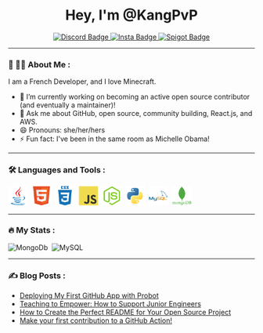 <div id="header" align="center">
  <h1>
    Hey, I'm @KangPvP
  </h1>
  <div id="badges">
    <a href="https://discord.gg/EtxNkW8HSx">
      <img src="https://img.shields.io/badge/KangPvP%231304-gray?logo=discord" alt="Discord Badge"/>
    </a>
    <a href="https://www.instagram.com/kangpvp/">
      <img src="https://img.shields.io/badge/KangPvP-gray?logo=instagram" alt="Insta Badge"/>
    </a>
    <a href="https://www.spigotmc.org/members/kangpvp.1524474/">
      <img src="https://img.shields.io/badge/Spigot-MC-yellow" alt="Spigot Badge"/>
    </a>
  </div>
</div>
<div align="center">
</div>

---

### 👋 👩‍💻 About Me :
I am a French Developer, and I love Minecraft.

- 🌱  I’m currently working on becoming an active open source contributor (and eventually a maintainer)!
- 💬 Ask me about GitHub, open source, community building, React.js, and AWS.
- 😄 Pronouns: she/her/hers
- ⚡ Fun fact: I've been in the same room as Michelle Obama! 

---

### :hammer_and_wrench: Languages and Tools :
<div>
  <img src="https://github.com/devicons/devicon/blob/master/icons/java/java-original.svg" title="Java" alt="JAVA" width="40" height="40"/>&nbsp;
  <img src="https://github.com/devicons/devicon/blob/master/icons/html5/html5-original.svg" title="HTML5" alt="HTML" width="40" height="40"/>&nbsp;
  <img src="https://github.com/devicons/devicon/blob/master/icons/css3/css3-plain-wordmark.svg"  title="CSS3" alt="CSS" width="40" height="40"/>&nbsp;
  <img src="https://github.com/devicons/devicon/blob/master/icons/javascript/javascript-original.svg" title="JavaScript" alt="JavaScript" width="40" height="40"/>&nbsp;
  <img src="https://github.com/devicons/devicon/blob/master/icons/nodejs/nodejs-original.svg" title="NodeJS" alt="NodeJS" width="40" height="40"/>&nbsp;
  <img src="https://github.com/devicons/devicon/blob/master/icons/python/python-original.svg" title="Python" alt="Python" width="40" height="40"/>&nbsp;
  <img src="https://github.com/devicons/devicon/blob/master/icons/mysql/mysql-original-wordmark.svg" title="MySQL"  alt="MySQL" width="40" height="40"/>&nbsp;
  <img src="https://github.com/devicons/devicon/blob/master/icons/mongodb/mongodb-plain-wordmark.svg" title="MongoDb" alt="MongoDb" width="40" height="40"/>&nbsp;
</div>

---

### :fire: My Stats :
<!--[![GitHub Streak](http://github-readme-streak-stats.herokuapp.com?user=KangPvP&theme=darcula&border_radius=5)](https://git.io/streak-stats)-->
<div vertical-align="top">
  <img src="https://github-readme-stats.vercel.app/api?username=KangPvP&layout=compact&theme=darcula&border_radius=5" title="MongoDb" alt="MongoDb"/>&nbsp;
  <img src="https://github-readme-stats.vercel.app/api/top-langs/?username=KangPvP&layout=compact&theme=darcula&border_radius=5&card_width=500" title="MySQL"  alt="MySQL"/>&nbsp;
</div>

---

### :writing_hand: Blog Posts :
<!-- BLOG-POST-LIST:START  https://shields.io/ -->
- [Deploying My First GitHub App with Probot](https://dev.to/github/developing-my-first-github-app-with-probot-3g0p)
- [Teaching to Empower: How to Support Junior Engineers](https://blackgirlbytes.dev/how-to-support-early-career-developers)
- [How to Create the Perfect README for Your Open Source Project](https://dev.to/github/how-to-create-the-perfect-readme-for-your-open-source-project-1k69)
- [Make your first contribution to a GitHub Action!](https://dev.to/github/how-to-edit-a-github-action-3j14)
<!-- BLOG-POST-LIST:END -->

